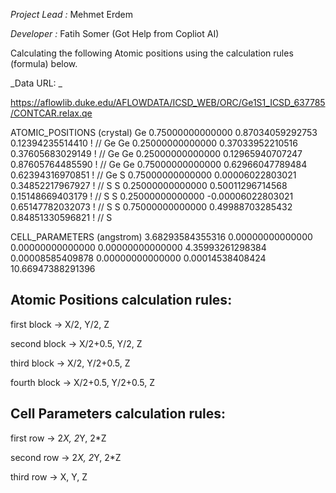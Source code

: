 _Project Lead :_ Mehmet Erdem

_Developer    :_ Fatih Somer (Got Help from Copliot AI)

Calculating the following Atomic positions using the calculation rules (formula) below.


_Data URL: _

https://aflowlib.duke.edu/AFLOWDATA/ICSD_WEB/ORC/Ge1S1_ICSD_637785/CONTCAR.relax.qe



ATOMIC_POSITIONS (crystal)
  Ge      0.75000000000000   0.87034059292753   0.12394235514410  ! // Ge 
  Ge      0.25000000000000   0.37033952210516   0.37605683029149  ! // Ge 
  Ge      0.25000000000000   0.12965940707247   0.87605764485590  ! // Ge 
  Ge      0.75000000000000   0.62966047789484   0.62394316970851  ! // Ge 
  S       0.75000000000000   0.00006022803021   0.34852217967927  ! // S 
  S       0.25000000000000   0.50011296714568   0.15148669403179  ! // S 
  S       0.25000000000000  -0.00006022803021   0.65147782032073  ! // S 
  S       0.75000000000000   0.49988703285432   0.84851330596821  ! // S 
  
CELL_PARAMETERS (angstrom)
   3.68293584355316   0.00000000000000   0.00000000000000
   0.00000000000000   4.35993261298384   0.00008585409878
   0.00000000000000   0.00014538408424  10.66947388291396



Atomic Positions calculation rules:
--------------------------------------

first block  -> X/2, Y/2, Z

second block -> X/2+0.5, Y/2, Z

third block  -> X/2, Y/2+0.5, Z

fourth block -> X/2+0.5, Y/2+0.5, Z



Cell Parameters calculation rules:
--------------------------------------

first row  -> 2*X, 2*Y, 2*Z

second row -> 2*X, 2*Y, 2*Z

third row  -> X, Y, Z
